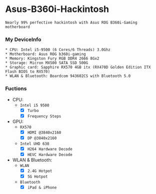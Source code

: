 # Asus-B360i-Hackintosh
    Nearly 99% perfective hackintosh with Asus ROG B360i-Gaming motherboard
### My DeviceInfo
    * CPU: Intel i5-9500 (6 Cores/6 Threads) 3.0Ghz  
    * Motherboard: Asus ROG b360i-gaming  
    * Memory: Kingston Fury RGB DDR4 2666 8Gx2  
    * Storage: Micron MX500 SATA SSD 500G  
    * Graphic card: Sapphire RX570 4GB itx (RX470D Golden Edition ITX Flash BIOS to RX570)  
    * WLAN & Bluetooth: Boardcom 943602CS with Bluetooth 5.0  
### Fuctions
* CPU:
  * `Intel i5 9500`
    - [x] ```Turbo```
    - [x] ```Frequency Steps```
* GPU:
  * `RX570`
    - [x] ```HDMI @3840x2160```
    - [x] ```DP @3840x2160```
  * `Intel UHD 630`
    - [x] ```H264 Hardware Decode```
    - [x] ```HEVC Hardware Decode```
* WLAN & Bluetooth:
  * `WLAN`
    - [x] ```2.4G Hotpot```
    - [x] ```5G Hotpot```
  * `Bluetooth`
    - [x] ```iPad & iPhone```
